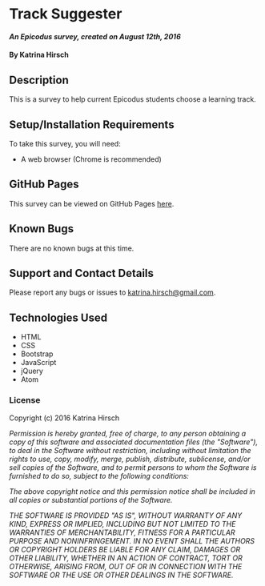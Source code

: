 # Track Suggester #

#### _An Epicodus survey, created on August 12th, 2016_

#### By Katrina Hirsch

## Description ##

This is a survey to help current Epicodus students choose a learning track.

## Setup/Installation Requirements ##

To take this survey, you will need:

* A web browser (Chrome is recommended)

## GitHub Pages ##

This survey can be viewed on GitHub Pages [here](https://khirsch.github.io/track-suggester/).

## Known Bugs ##

There are no known bugs at this time.

## Support and Contact Details ##

Please report any bugs or issues to katrina.hirsch@gmail.com.

## Technologies Used ##

* HTML
* CSS
* Bootstrap
* JavaScript
* jQuery
* Atom

### License ###

Copyright (c) 2016 Katrina Hirsch

_Permission is hereby granted, free of charge, to any person obtaining a copy of this software and associated documentation files (the "Software"), to deal in the Software without restriction, including without limitation the rights to use, copy, modify, merge, publish, distribute, sublicense, and/or sell copies of the Software, and to permit persons to whom the Software is furnished to do so, subject to the following conditions:_

_The above copyright notice and this permission notice shall be included in all copies or substantial portions of the Software._

_THE SOFTWARE IS PROVIDED "AS IS", WITHOUT WARRANTY OF ANY KIND, EXPRESS OR IMPLIED, INCLUDING BUT NOT LIMITED TO THE WARRANTIES OF MERCHANTABILITY, FITNESS FOR A PARTICULAR PURPOSE AND NONINFRINGEMENT. IN NO EVENT SHALL THE AUTHORS OR COPYRIGHT HOLDERS BE LIABLE FOR ANY CLAIM, DAMAGES OR OTHER LIABILITY, WHETHER IN AN ACTION OF CONTRACT, TORT OR OTHERWISE, ARISING FROM, OUT OF OR IN CONNECTION WITH THE SOFTWARE OR THE USE OR OTHER DEALINGS IN THE SOFTWARE._
